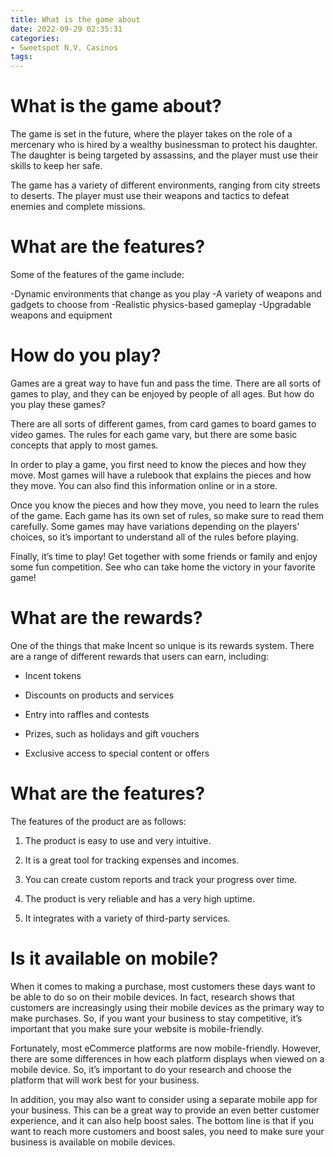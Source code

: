 ```yaml
---
title: What is the game about
date: 2022-09-29 02:35:31
categories:
- Sweetspot N.V. Casinos
tags:
---
```



#  What is the game about?

The game is set in the future, where the player takes on the role of a mercenary who is hired by a wealthy businessman to protect his daughter. The daughter is being targeted by assassins, and the player must use their skills to keep her safe.

The game has a variety of different environments, ranging from city streets to deserts. The player must use their weapons and tactics to defeat enemies and complete missions.

# What are the features?

Some of the features of the game include:

-Dynamic environments that change as you play
-A variety of weapons and gadgets to choose from
-Realistic physics-based gameplay
-Upgradable weapons and equipment

#  How do you play?

Games are a great way to have fun and pass the time. There are all sorts of games to play, and they can be enjoyed by people of all ages. But how do you play these games?

There are all sorts of different games, from card games to board games to video games. The rules for each game vary, but there are some basic concepts that apply to most games.

In order to play a game, you first need to know the pieces and how they move. Most games will have a rulebook that explains the pieces and how they move. You can also find this information online or in a store.

Once you know the pieces and how they move, you need to learn the rules of the game. Each game has its own set of rules, so make sure to read them carefully. Some games may have variations depending on the players’ choices, so it’s important to understand all of the rules before playing.

Finally, it’s time to play! Get together with some friends or family and enjoy some fun competition. See who can take home the victory in your favorite game!

#  What are the rewards?

One of the things that make Incent so unique is its rewards system. There are a range of different rewards that users can earn, including:

* Incent tokens

* Discounts on products and services

* Entry into raffles and contests

* Prizes, such as holidays and gift vouchers

* Exclusive access to special content or offers

#  What are the features?

The features of the product are as follows:

1. The product is easy to use and very intuitive.

2. It is a great tool for tracking expenses and incomes.

3. You can create custom reports and track your progress over time.

4. The product is very reliable and has a very high uptime.

5. It integrates with a variety of third-party services.

#  Is it available on mobile?

When it comes to making a purchase, most customers these days want to be able to do so on their mobile devices. In fact, research shows that customers are increasingly using their mobile devices as the primary way to make purchases. So, if you want your business to stay competitive, it’s important that you make sure your website is mobile-friendly.

Fortunately, most eCommerce platforms are now mobile-friendly. However, there are some differences in how each platform displays when viewed on a mobile device. So, it’s important to do your research and choose the platform that will work best for your business.

In addition, you may also want to consider using a separate mobile app for your business. This can be a great way to provide an even better customer experience, and it can also help boost sales. The bottom line is that if you want to reach more customers and boost sales, you need to make sure your business is available on mobile devices.